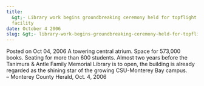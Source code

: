```yaml
---
title:
  &gt;- Library work begins groundbreaking ceremony held for topflight CSUMB
  facility
date: October 4 2006
slug: &gt;- library-work-begins-groundbreaking-ceremony-held-for-topflight-csumb-facility
---
```


 



<span class="date">Posted on Oct 04, 2006    </span>
A towering central atrium. Space for 573,000 books. Seating for
more than 600 students. Almost two years before the Tanimura &amp;
Antle Family Memorial Library is to open, the building is already
regarded as the shining star of the growing CSU-Monterey Bay
campus.<br>
&#x2013; Monterey County Herald, Oct. 4, 2006<br/></br>




 
